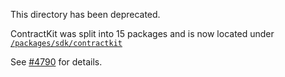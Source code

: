 This directory has been deprecated.

ContractKit was split into 15 packages and is now located under [`/packages/sdk/contractkit`](https://github.com/celo-org/celo-monorepo/tree/master/packages/sdk/contractkit)

See [#4790](https://github.com/celo-org/celo-monorepo/pull/4790) for details.
